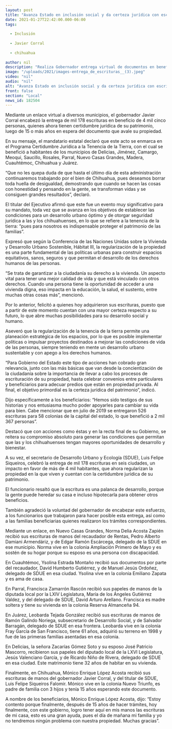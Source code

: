 ```yaml
---
layout: post
title: "Avanza Estado en inclusión social y da certeza jurídica con escrituras a 1,178 familias"
date: 2021-01-27T22:42:00.000-06:00
tags:
  
  - Inclusión
  
  - Javier Corral
  
  - chihuahua
  
author: nil
description: "Realiza Gobernador entrega virtual de documentos en beneficio de más de 4 mil chihuahuenses de los municipios de Delicias, Jiménez, Camargo, Meoqui, Saucillo, Rosales, Parral, Nuevo Casas Grandes, Madera, Cuauhtémoc, Chihuahua y Juárez"
image: "/uploads/2021/images-entrega_de_escrituras__(3).jpeg"
video: "nil"
audio: "nil"
alt: "Avanza Estado en inclusión social y da certeza jurídica con escrituras a 1,178 familias"
front: false
section: "Local"
news_id: 182504
---
```


Mediante un enlace virtual a diversos municipios, el gobernador Javier Corral encabezó la entrega de mil 178 escrituras en beneficio de 4 mil cinco personas, quienes ahora tienen certidumbre jurídica de su patrimonio, luego de 15 o más años en espera del documento que avale su propiedad.

En su mensaje, el mandatario estatal declaró que este acto se enmarca en el Programa Certidumbre Jurídica a la Tenencia de la Tierra, con el cual se benefició a habitantes de los municipios de Delicias, Jiménez, Camargo, Meoqui, Saucillo, Rosales, Parral, Nuevo Casas Grandes, Madera, Cuauhtémoc, Chihuahua y Juárez.

“Que no les quepa duda de que hasta el último día de esta administración continuaremos trabajando por el bien de Chihuahua, pues deseamos borrar toda huella de desigualdad, demostrando que cuando se hacen las cosas con honestidad y pensando en la gente, se transforman vidas y se consiguen grandes resultados”, declaró.

El titular del Ejecutivo afirmó que este fue un evento muy significativo para su mandato, toda vez que se avanza en los objetivos de establecer las condiciones para un desarrollo urbano óptimo y de otorgar seguridad jurídica a las y los chihuahuenses, en lo que se refiere a la tenencia de la tierra: “pues para nosotros es indispensable proteger el patrimonio de las familias”.

Expresó que según la Conferencia de las Naciones Unidas sobre la Vivienda y Desarrollo Urbano Sostenible, Hábitat III, la regularización de la propiedad es una parte fundamental de las políticas urbanas para construir espacios equitativos, sanos, seguros y que permitan el desarrollo de los derechos humanos de las personas.

“Se trata de garantizar a la ciudadanía su derecho a la vivienda. Un aspecto vital para tener una mejor calidad de vida y que está vinculado con otros derechos. Cuando una persona tiene la oportunidad de acceder a una vivienda digna, eso impacta en la educación, la salud, el sustento, entre muchas otras cosas más”, mencionó.

Por lo anterior, felicitó a quienes hoy adquirieron sus escrituras, puesto que a partir de este momento cuentan con una mayor certeza respecto a su futuro, lo que abre muchas posibilidades para su desarrollo social y humano.

Aseveró que la regularización de la tenencia de la tierra permite una planeación estratégica de los espacios, por lo que es posible implementar políticas o impulsar proyectos destinados a mejorar las condiciones de vida de las personas, siempre teniendo en mente un desarrollo urbano sustentable y con apego a los derechos humanos.

“Para Gobierno del Estado este tipo de acciones han cobrado gran relevancia, junto con las más básicas que van desde la concientización de la ciudadanía sobre la importancia de llevar a cabo los procesos de escrituración de su propiedad, hasta celebrar convenios entre particulares y beneficiarios para adecuar predios que están en propiedad privada. Al final, el objetivo primordial es la certeza jurídica del patrimonio”, indicó.

Dijo específicamente a los beneficiarios: “Hemos sido testigos de sus historias y nos entusiasma mucho poder apoyarles para cambiar su vida para bien. Cabe mencionar que en julio de 2019 se entregaron 526 escrituras para 58 colonias de la capital del estado, lo que benefició a 2 mil 367 personas”.

Destacó que con acciones como éstas y en la recta final de su Gobierno, se reitera su compromiso absoluto para generar las condiciones que permitan que las y los chihuahuenses tengan mayores oportunidades de desarrollo y bienestar.

A su vez, el secretario de Desarrollo Urbano y Ecología (SDUE), Luis Felipe Siqueiros, celebró la entrega de mil 178 escrituras en seis ciudades, un impacto en favor de más de 4 mil habitantes, que ahora regularizan la propiedad en la que viven y cuentan con la certidumbre jurídica de su patrimonio.

El funcionario resaltó que la escritura es una palanca de desarrollo, porque la gente puede heredar su casa e incluso hipotecarla para obtener otros beneficios.

También agradeció la voluntad del gobernador de encabezar este esfuerzo, a los funcionarios que trabajaron para hacer posible esta entrega, así como a las familias beneficiarias quienes realizaron los trámites correspondientes.

Mediante un enlace, en Nuevo Casas Grandes, Norma Delia Acosta Zapién recibió sus escrituras de manos del recaudador de Rentas, Pedro Alberto Damiani Armendáriz, y de Edgar Ramón  Escárcega, delegado de la SDUE en ese municipio. Norma vive en la colonia Ampliación Primero de Mayo y es sostén de su hogar porque su esposo es una persona con discapacidad.

En Cuauhtémoc, Ysolina Estrada Montaño recibió sus documentos por parte del recaudador, David Humberto Gutiérrez, y de Manuel Jesús Ordoñez, delegado de SDUE en esa ciudad.  Ysolina vive en la colonia Emiliano Zapata y es ama de casa.

En Parral, Francisca Zamarrón Rascón recibió sus papeles de manos de la diputada local por la LXIV Legislatura, María de los Ángeles Gutiérrez Valdez, y del delegado de SDUE, David Arturo Arellano. Francisca es madre soltera y tiene su vivienda en la colonia Reserva Almanceña 94.

En Juárez, Leobarda Tejada González recibió sus escrituras de manos de Ramón Galindo Noriega, subsecretario de Desarrollo Social, y de Salvador Barragán, delegado de SDUE en esa frontera. Leobarda vive en la colonia Fray García de San Francisco, tiene 61 años, adquirió su terreno en 1998 y fue de las primeras familias asentadas en esa colonia.

En Delicias, la señora Zacarías Gómez Soto y su esposo José Patricio Mascorro, recibieron sus papeles del diputado local de la LXVI Legislatura, Jesús Valenciano García, y de Ricardo Niño de Rivera, delegado de SDUE en esa ciudad. Este matrimonio tiene 32 años de habitar en su vivienda.

Finalmente, en Chihuahua, Mónico Enrique López Acosta recibió sus escrituras de manos del gobernador Javier Corral, y del titular de SDUE, Luis Felipe Siqueiros Falomir. Mónico vive en la colonia Nuevo Triunfo, es padre de familia con 3 hijos y tenía 15 años esperando este documento.

A nombre de los beneficiarios, Mónico Enrique López Acosta, dijo: “Estoy contento porque finalmente, después de 15 años de hacer trámites, hoy finalmente, con este gobierno, logro tener aquí en mis manos las escrituras de mi casa, esto es una gran ayuda, pues el día de mañana mi familia y yo no tendremos ningún problema con nuestra propiedad. Muchas gracias”.